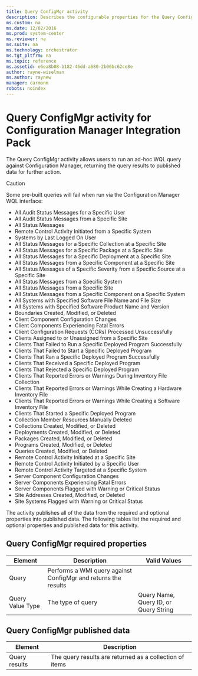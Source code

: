 ```yaml
---
title: Query ConfigMgr activity
description: Describes the configurable properties for the Query ConfigMgr activity for Configuration Manager Integration Pack.
ms.custom: na
ms.date: 12/02/2016
ms.prod: system-center
ms.reviewer: na
ms.suite: na
ms.technology: orchestrator
ms.tgt_pltfrm: na
ms.topic: reference
ms.assetid: e6ea8b08-b182-45dd-a680-2b06bc62ce8e
author: rayne-wiselman
ms.author: raynew
manager: carmonm
robots: noindex
---
```


# Query ConfigMgr activity for Configuration Manager Integration Pack

The Query ConfigMgr activity allows users to run an ad-hoc WQL query
against Configuration Manager, returning the query results to published
data for further action.

> [!CAUTION]
> Some pre-built queries will fail when run via the Configuration Manager WQL interface:
>   -   All Audit Status Messages for a Specific User
>   -   All Audit Status Messages from a Specific Site
>   -   All Status Messages
>   -   Remote Control Activity Initiated from a Specific System
>   -   Systems by Last Logged On User
>   -   All Status Messages for a Specific Collection at a Specific Site
>   -   All Status Messages for a Specific Package at a Specific Site
>   -   All Status Messages for a Specific Deployment at a Specific Site
>   -   All Status Messages from a Specific Component at a Specific Site
>   -   All Status Messages of a Specific Severity from a Specific Source at a Specific Site
>   -   All Status Messages from a Specific System
>   -   All Status Messages from a Specific Site
>   -   All Status Messages from a Specific Component on a Specific System
>   -   All Systems with Specified Software File Name and File Size
>   -   All Systems with Specified Software Product Name and Version
>   -   Boundaries Created, Modified, or Deleted
>   -   Client Component Configuration Changes
>   -   Client Components Experiencing Fatal Errors
>   -   Client Configuration Requests (CCRs) Processed Unsuccessfully
>   -   Clients Assigned to or Unassigned from a Specific Site
>   -   Clients That Failed to Run a Specific Deployed Program Successfully
>   -   Clients That Failed to Start a Specific Deployed Program
>   -   Clients That Ran a Specific Deployed Program Successfully
>   -   Clients That Received a Specific Deployed Program
>   -   Clients That Rejected a Specific Deployed Program
>   -   Clients That Reported Errors or Warnings During Inventory File Collection
>   -   Clients That Reported Errors or Warnings While Creating a Hardware Inventory File
>   -   Clients That Reported Errors or Warnings While Creating a Software Inventory File
>   -   Clients That Started a Specific Deployed Program
>   -   Collection Member Resources Manually Deleted
>   -   Collections Created, Modified, or Deleted
>   -   Deployments Created, Modified, or Deleted
>   -   Packages Created, Modified, or Deleted
>   -   Programs Created, Modified, or Deleted
>   -   Queries Created, Modified, or Deleted
>   -   Remote Control Activity Initiated at a Specific Site
>   -   Remote Control Activity Initiated by a Specific User
>   -   Remote Control Activity Targeted at a Specific System
>   -   Server Component Configuration Changes
>   -   Server Components Experiencing Fatal Errors
>   -   Server Components Flagged with Warning or Critical Status
>   -   Site Addresses Created, Modified, or Deleted
>   -   Site Systems Flagged with Warning or Critical Status

The activity publishes all of the data from the required and optional
properties into published data. The following tables list the required
and optional properties and published data for this activity.

## Query ConfigMgr required properties

|Element|Description|Valid Values|
|---|---|---|
|Query|Performs a WMI query against ConfigMgr and returns the results||    
|Query Value Type|The type of query|Query Name, Query ID, or Query String|

## Query ConfigMgr published data

|Element|Description|
|---|---|
|Query results|The query results are returned as a collection of items|   
